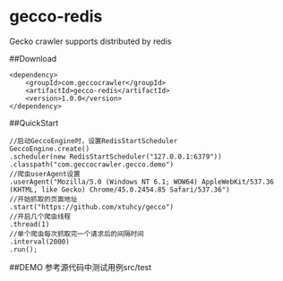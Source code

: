 # gecco-redis
Gecko crawler supports distributed by redis

##Download

	<dependency>
	    <groupId>com.geccocrawler</groupId>
	    <artifactId>gecco-redis</artifactId>
	    <version>1.0.0</version>
	</dependency>

##QuickStart

	//启动GeccoEngine时，设置RedisStartScheduler
	GeccoEngine.create()
	.scheduler(new RedisStartScheduler("127.0.0.1:6379"))
	.classpath("com.geccocrawler.gecco.demo")
	//爬虫userAgent设置
	.userAgent("Mozilla/5.0 (Windows NT 6.1; WOW64) AppleWebKit/537.36 (KHTML, like Gecko) Chrome/45.0.2454.85 Safari/537.36")
	//开始抓取的页面地址
	.start("https://github.com/xtuhcy/gecco")
	//开启几个爬虫线程
	.thread(1)
	//单个爬虫每次抓取完一个请求后的间隔时间
	.interval(2000)
	.run();

##DEMO
参考源代码中测试用例src/test